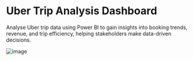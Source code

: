 # Uber Trip Analysis Dashboard #
Analyse Uber trip data using Power BI to gain insights into booking trends, revenue, and trip efficiency, helping stakeholders make data-driven decisions.

![image](https://github.com/user-attachments/assets/51e9d153-e241-4cec-b2bb-8c1eb446901b)

